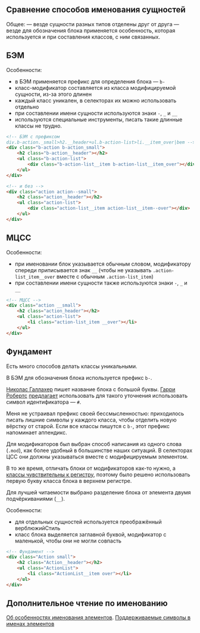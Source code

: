 ## Сравнение способов именования сущностей

Общее:
— везде сущности разных типов отделены друг от друга
— везде для обозначения блока применяется особенность, которая используется и при составления классов, с ним связанных.


## БЭМ

Особенности:
- в БЭМ применяется префикс для определения блока — `b-`
- класс-модификатор составляется из класса модифицируемой сущности, из-за этого длинен
- каждый класс уникален, в селекторах их можно использовать отдельно
- при составлении имени сущности используются знаки `-`, `_` и `__`
- используются специальные инструменты, писать такие длинные классы не трудно.


```html
<!-- БЭМ с префиксом   
div.b-action._small>h2.__header+ul.b-action-list>li.__item_over|bem -->
<div class="b-action b-action_small">
	<h2 class="b-action__header"></h2>
	<ul class="b-action-list">
		<div class="b-action-list__item b-action-list__item_over"></div>
	</ul>
</div>

<!-- и без -->
<div class="action action--small">
	<h2 class="action__header"></h2>
	<ul class="action-list">
		<div class="action-list__item action-list__item--over"></div>
	</ul>
</div>
```


## МЦСС

Особенности:
- при именовании блок указывается обычным словом, модификатору спереди приписывается знак `__` (чтобы не указывать `.action-list_item__over` вместе с обычным `.action-list_item`)
- при составлении имени сущности также используются знаки `-`, `_` и `__`


```html
<!-- МЦСС -->
<div class="action __small">
	<h2 class="action_header"></h2>
	<ul class="action-list">
		<li class="action-list_item __over"></li>
	</ul>
</div>
```


## Фундамент

Есть много способов делать классы уникальными.

В БЭМ для обозначения блока используется префикс `b-`.

[Николас Галлахер](http://nicolasgallagher.com/) пишет название блока с большой буквы. [Гарри Робертс](http://csswizardry.com/) [предлагает](http://csswizardry.com/2013/05/hashed-classes-in-css/) использовать для такого уточнения использовать символ идентификатора — `#`.

Меня не устраивал префикс своей бессмысленностью: приходилось писать лишние символы у каждого класса, чтобы отделить новую вёрстку от старой. Если все классы пишутся с `b-`, этот префикс напоминает аппендикс.

Для модификаторов был выбран способ написания из одного слова (`.mod`), как более удобный в большинстве наших ситуаций. В селекторах ЦСС они должны указываться вместе с модифицируемым элементом.

В то же время, отличать блоки от модификаторов как-то нужно, а [классы чувствительны к регистру](https://developer.mozilla.org/en-US/docs/Case_Sensitivity_in_class_and_id_Names), поэтому было решено использовать первую букву класса блока в верхнем регистре.

Для лучшей читаемости выбрано разделение блока от элемента двумя подчёркиваниями (`__`).

Особенности:
- для отдельных сущностей используется преображённый верблюжийСтиль
- класс блока выделяется заглавной буквой, модификатор с маленькой, чтобы они не могли совпасть

```html
<!-- Фундамент -->
<div class="Action small">
	<h2 class="Action__header"></h2>
	<ul class="ActionList">
		<li class="ActionList__item over"></li>
	</ul>
</div>
```


## Дополнительное чтение по именованию

[Об особенностях именования элементов](http://mathiasbynens.be/notes/css-escapes).
[Поддерживаемые символы в именах элементов](http://stackoverflow.com/questions/448981/what-characters-are-valid-in-css-class-selectors)
